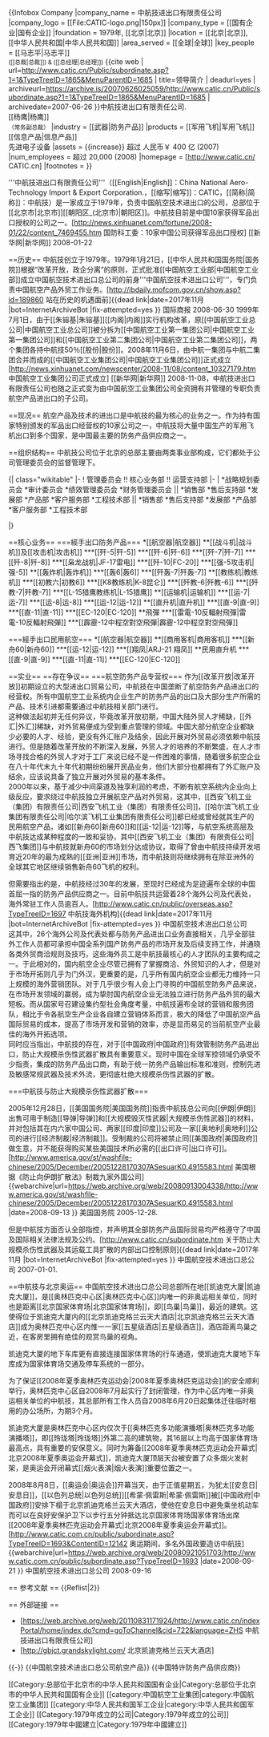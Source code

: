 {{Infobox Company
|company_name  = 中航技进出口有限责任公司
|company_logo  = [[File:CATIC-logo.png|150px]]
|company_type  = [[国有企业|国有企业]]
|foundation  = 1979年, [[北京|北京]]
|location  = [[北京|北京]], [[中华人民共和国|中华人民共和国]]
|area_served = [[全球|全球]]
|key_people  = [[马志平|马志平]]<br><small>([[总裁|总裁]]) & ([[总经理|总经理]])</small> <ref name="Senior Management of the Company">{{cite web | url=http://www.catic.cn/Public/subordinate.asp?1=1&TypeTreeID=1865&MenuParentID=1685 | title=领导简介 | deadurl=yes | archiveurl=https://archive.is/20070626025059/http://www.catic.cn/Public/subordinate.asp?1=1&TypeTreeID=1865&MenuParentID=1685 | archivedate=2007-06-26 }}中航技进出口有限责任公司.</ref><br>[[杨鹰|杨鹰]]<br><small>（常务副总裁）</small> <ref name="Senior Management of the Company"/>
|industry  = [[武器|防务产品]]
|products  = [[军用飞机|军用飞机]]<br>[[信息产品|信息产品]]<br>先进电子设备
|assets = {{increase}} 超过 人民币￥ 400 亿 (2007)
|num_employees  = 超过 20,000 (2008)
|homepage  = [http://www.catic.cn/ CATIC.cn]
|footnotes =
}}

'''中航技进出口有限责任公司'''（[[English|English]]：China National Aero-Technology Import & Export Corporation.，[[缩写|缩写]]：CATIC，[[简称|简称]]：中航技）是一家成立于1979年，负责中国航空技术进出口的公司，总部位于[[北京市|北京市]][[朝阳区_(北京市)|朝阳区]]。中航技目前是中国10家获得军品出口授权的公司之一。<ref>[http://news.xinhuanet.com/fortune/2008-01/22/content_7469455.htm 国防科工委：10家中国公司获得军品出口授权] [[新华网|新华网]] 2008-01-22</ref>

==历史==
中航技创立于1979年。1979年1月21日，[[中华人民共和国国务院|国务院]]根据“改革开放，政企分离”的原则，正式批准[[中国航空工业部|中国航空工业部]]成立中国航空技术进出口总公司的前身'''中国航空技术进出口公司'''，专门负责中国航空产品外贸工作业务。<ref>[http://ibdaily.mofcom.gov.cn/show.asp?id=189860 站在历史的机遇面前]{{dead link|date=2017年11月 |bot=InternetArchiveBot |fix-attempted=yes }} 国际商报 2008-06-30</ref> 1999年7月1日，由于[[朱镕基|朱镕基]][[内阁|内阁]]实行机构改革，原[[中国航空工业总公司|中国航空工业总公司]]被分拆为[[中国航空工业第一集团公司|中国航空工业第一集团公司]]和[[中国航空工业第二集团公司|中国航空工业第二集团公司]]，两个集团各持中航技50％[[股份|股份]]。2008年11月6日，由中航一集团与中航二集团合并而成的[[中国航空工业集团公司|中国航空工业集团公司]]正式成立<ref>[http://news.xinhuanet.com/newscenter/2008-11/08/content_10327179.htm 中国航空工业集团公司正式成立] [[新华网|新华网]] 2008-11-08</ref>，中航技进出口有限责任公司也随之正式变为由中国航空工业集团公司全资拥有并管理的专职负责航空产品进出口的子公司。

==现况==
航空产品及技术的进出口是中航技的最为核心的业务之一。作为持有国家特别颁发的军品出口经营权的10家公司之一，中航技将大量中国生产的军用飞机出口到多个国家，是中国最主要的防务产品供应商之一。

==组织结构==
中航技公司位于北京的总部主要由两类事业部构成，它们都处于公司管理委员会的监督管理下。<br>

{| class="wikitable"
|-
! 管理委员会 !! 核心业务部 !! 运营支持部
|-
| 
*战略规划委员会
*审计委员会
*绩效管理委员会
*财务管理委员会 
|| 
*销售部
*售后支持部
*发展部
*产品部
*客户服务部
*工程技术部 
|| 
*销售部
*售后支持部
*发展部
*产品部
*客户服务部
*工程技术部

|}

==核心业务==
===經手出口防务产品===
*[[航空器|航空器]]
**[[战斗机|战斗机]]及[[攻击机|攻击机]]
***[[歼-5|歼-5]]
***[[歼-6|歼-6]]
***[[歼-7|歼-7]]
***[[歼-8|歼-8]]
***[[枭龙战机|JF-17雷电]]
***[[歼-10|FC-20]]
***[[强-5攻击机|强-5]]
**[[轰炸机|轰炸机]]
***[[轰6|轰6]]
***[[歼轰-7|歼轰-7]]
**[[教练机|教练机]]
***[[初教六|初教6]]
***[[K8教练机|K-8昆仑]]
***[[歼教-6|歼教-6]]
***[[歼教-7|歼教-7]]
***[[L-15猎鹰教练机|L-15猎鹰]]
**[[运输机|运输机]]
***[[运-7|运-7]]
***[[运-8|运-8]]
***[[运-12|运-12]]
**[[直升机|直升机]]
***[[直-9|直-9]]
***[[直-11|直-11]]
***[[EC-120|EC-120]]
**飛彈
***[[雷電-10反輻射飛彈|雷電-10反輻射飛彈]]
***[[霹靂-12中程空對空飛彈|霹靂-12中程空對空飛彈]]

===經手出口民用航空===
*[[航空器|航空器]]
**[[商用客机|商用客机]]
***[[新舟60|新舟60]]
***[[运-12|运-12]]
***[[翔凤|ARJ-21 翔凤]]
**民用直升机
***[[直-9|直-9]]
***[[直-11|直-11]]
***[[EC-120|EC-120]]

==实业==
==存在争议==
===航空防务产品专营权===
作为[[改革开放|改革开放]]初期设立的大型进出口贸易公司，中航技在中国垄断了航空防务产品进出口的经营权。所有中国航空工业系统内企业生产的防务产品的出口及大部分生产所需的产品、技术引进都需要通过中航技相关部门进行。<br>
这种做法起初并无任何异议，毕竟改革开放初期，中国大陆外贸人才稀缺，[[外汇|外汇]]稀缺，对外贸易便成为受到重点管理的领域。中国大部分航空企业都缺少必要的人才、经验，更没有外汇账户及结余，因此开展对外贸易必须依赖中航技进行。但是随着改革开放的不断深入发展，外贸人才的培养的不断繁盛，在人才市场寻找合格的外贸人才对于工厂来说已经不是一件困难的事情，随着很多航空企业在八十年代末九十年代初期纷纷展开民品业务，他们大部分也都拥有了外汇账户及结余，应该说具备了独立开展对外贸易的基本条件。<br>
2000年以来，基于减少中间渠道及独享利润的考虑，不断有航空系统内企业向上级反应，要求绕过中航技独立开展航空产品对外贸易，这其中，[[西安飞机工业（集团）有限责任公司|西安飞机工业（集团）有限责任公司]]，[[哈尔滨飞机工业集团有限责任公司|哈尔滨飞机工业集团有限责任公司]]都已经或曾经就其生产的民用航空产品，诸如[[新舟60|新舟60]]和[[运-12|运-12]]等，与航空系统高层及中航技达成某种程度的一致和妥协，其中[[西安飞机工业（集团）有限责任公司|西飞集团]]与中航技就新舟60的市场划分达成协议，取得了曾由中航技持续开发培育近20年的最为成熟的[[亚洲|亚洲]]市场，而中航技则将继续拥有在除亚洲外的全球其它地区继续销售新舟60飞机的权利。

但需要指出的是，中航技经过30年的发展，至现时已经成为足迹遍布全球的中国首屈一指的防务产品供应商之一。目前中航技共运营着28个海外公司及代表处，海外常驻工作人员逾百人。<ref>[http://www.catic.cn/public/overseas.asp?TypeTreeID=1697 中航技海外机构]{{dead link|date=2017年11月 |bot=InternetArchiveBot |fix-attempted=yes }} 中国航空技术进出口总公司</ref><br>
这其中，26个海外公司及代表处都与防务产品进出口业务直接相关，几乎全部驻外工作人员都可承担中国全系列国产防务产品的市场开发及后续支持工作，并通晓各类外贸商洽规则及技巧，这些海外员工是中航技最核心的人才团队的主要构成之一。于此相对的，国内航空企业尽管已拥有了掌握商洽、外贸知识的人才，但是对于市场开拓则几乎为门外汉，更重要的是，几乎所有国内航空企业都无力维持一只上规模的海外营销团队。对于几乎很少有人会上门寻购的中国航空防务产品来说，在市场开发领域的赢弱，成为挚肘国内航空企业无法独立进行防务产品外贸的最大短板。而从国家号召建设集约型社会角度考量，中航技遍布全球的营销和服务团队，相比于令各航空生产企业各自建立营销体系而言，极大的降低了中国航空产品国际贸易的成本，提高了市场开发和营销的效率，亦是显而易见的当前航空产业最佳的海外开拓选项。<br>
同时应当指出，中航技的存在，对于[[中国政府|中国政府]]有效管制防务产品进出口，防止大规模杀伤性武器扩散具有重要意义。现时中国在全球军控领域仍承受不少指责，集成的防务产品出口商，有助于统一防务产品输出标准和准则，控制先进及敏感常规武器及技术外流，更彻底杜绝大规模杀伤性武器的扩散。

===中航技与防止大规模杀伤性武器扩散===

2005年12月28日，[[美国国务院|美国国务院]]指责中航技总公司向[[伊朗|伊朗]]出售可用于制造[[导弹|导弹]]和[[大规模毁灭性武器|大规模杀伤性武器]]的材料，并对包括其在内六家中国公司、两家[[印度|印度]]公司及一家[[奥地利|奥地利]]公司的进行[[经济制裁|经济制裁]]。受制裁的公司将被禁止同[[美国政府|美国政府]]做生意，并不能获得购买某些美国技术所必需的[[出口许可|出口许可]]。<ref>[http://www.america.gov/st/washfile-chinese/2005/December/20051228170307ASesuarK0.4915583.html 美国根据《防止向伊朗扩散法》制裁九家外国公司] {{webarchive|url=https://web.archive.org/web/20080913004338/http://www.america.gov/st/washfile-chinese/2005/December/20051228170307ASesuarK0.4915583.html |date=2008-09-13 }} 美国国务院 2005-12-28.</ref>

但是中航技方面否认全部指控，并声明其全部防务产品国际贸易均严格遵守了中国及国际相关法律法规及公约。<ref>[http://www.catic.cn/subordinate.htm 关于防止大规模杀伤性武器及其运载工具扩散的内部出口控制原则]{{dead link|date=2017年11月 |bot=InternetArchiveBot |fix-attempted=yes }} 中国航空技术进出口总公司 2007-01-01.</ref>

==中航技与北京奥运==
中国航空技术进出口总公司总部所在地[[凯迪克大厦|凯迪克大厦]]，是[[奥林匹克中心区|奥林匹克中心区]]内唯一的非奥运相关单位，同时也是距离[[北京国家体育场|北京国家体育场]]，即[[鸟巢|鸟巢]]，最近的建筑。这使得位于凯迪克大厦内的[[北京凯迪克格兰云天大酒店|北京凯迪克格兰云天大酒店]]成为奥林匹克中心区内惟一一家[[五星级酒店|五星级酒店]]，酒店距离鸟巢之近，在客房里拥有绝佳的观赏鸟巢的视角。

凯迪克大厦的地下车库更有直接连接国家体育场的行车通道，使凯迪克大厦地下车库成为国家体育场交通及停车系统的一部分。

为了保证[[2008年夏季奥林匹克运动会|2008年夏季奥林匹克运动会]]的安全顺利举行，奥林匹克中心区自2008年7月起实行了封闭管理，作为中心区内唯一非奥运相关单位的中航技，其总部所有工作人员自2008年6月20日起集体迁往临时租用的办公场所，为期3个月。

凯迪克大厦是奥林匹克中心区内仅次于[[奥林匹克多功能演播塔|奥林匹克多功能演播塔]]，即[[玲珑塔|玲珑塔]]外第二高的建筑物，其16层以上均高于国家体育场最高点，具有重要的安保意义。同时为筹备[[2008年夏季奥林匹克运动会开幕式|北京2008年夏季奥运会开幕式]]，凯迪克大厦顶层天台被安置了众多烟火发射架，是奥运会开闭幕式[[烟火表演|烟火表演]]重要位置之一。

2008年8月8日，[[奥运会|奥运会]]开幕当天，由于正值星期五，为犹太[[安息日|安息日]]，[[以色列总统|以色列总统]][[希蒙·佩雷斯|希蒙·佩雷斯]]被[[中国政府|中国政府]]安排下榻于北京凯迪克格兰云天大酒店，使他在安息日中避免乘坐机动车而可以在良好安保护卫下以步行五分钟抵达北京国家体育场国家体育场出席[[2008年夏季奥林匹克运动会开幕式|北京2008年夏季奥运会开幕式]]。<ref>[http://www.catic.com.cn/public/subordinate.asp?TypeTreeID=1693&ContentID=12142 奥运期间，多名外国政要造访中航技] {{webarchive|url=https://web.archive.org/web/20080921051703/http://www.catic.com.cn/public/subordinate.asp?TypeTreeID=1693 |date=2008-09-21 }} 中国航空技术进出口总公司 2008-09-16</ref>

== 参考文献 ==
{{Reflist|2}}

== 外部链接 ==
* [https://web.archive.org/web/20110831171924/http://www.catic.cn/indexPortal/home/index.do?cmd=goToChannel&cid=722&language=ZHS 中航技进出口有限责任公司]
* [http://gbjct.grandskylight.com/ 北京凯迪克格兰云天大酒店]

{{-}}
{{中国航空技术进出口总公司航空产品}}
{{中国特许防务产品供应商}}

[[Category:总部位于北京市的中华人民共和国国有企业|Category:总部位于北京市的中华人民共和国国有企业]]
[[category:中国航空工业集团|category:中国航空工业集团]]
[[category:中华人民共和国军工企业|category:中华人民共和国军工企业]]
[[Category:1979年成立的公司|Category:1979年成立的公司]]
[[Category:1979年中國建立|Category:1979年中國建立]]